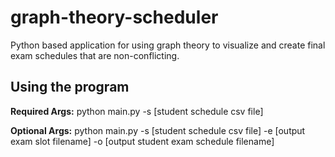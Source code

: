 # graph-theory-scheduler
Python based application for using graph theory to visualize and create final exam schedules that are non-conflicting. 

## Using the program
**Required Args:**
python main.py -s [student schedule csv file]

**Optional Args:**
python main.py -s [student schedule csv file] -e [output exam slot filename] -o [output student exam schedule filename]
